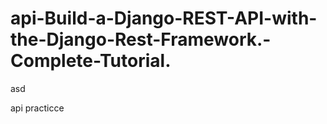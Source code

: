 # api-Build-a-Django-REST-API-with-the-Django-Rest-Framework.-Complete-Tutorial.
asd

api practicce
